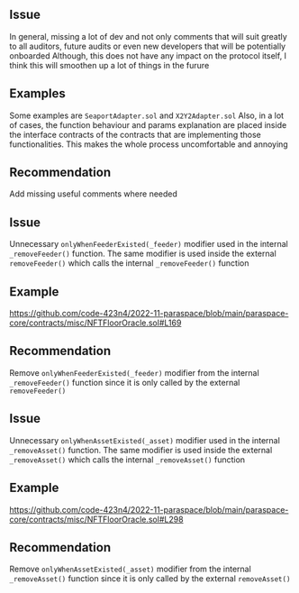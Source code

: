 ## Issue
In general, missing a lot of dev and not only comments that will suit greatly to all auditors, future audits or even new developers that will be potentially onboarded
Although, this does not have any impact on the protocol itself, I think this will smoothen up a lot of things in the furure
## Examples
Some examples are `SeaportAdapter.sol` and `X2Y2Adapter.sol`
Also, in a lot of cases, the function behaviour and params explanation are placed inside the interface contracts of the contracts that are implementing those functionalities. This makes the whole process uncomfortable and annoying
## Recommendation
Add missing useful comments where needed

## Issue
Unnecessary `onlyWhenFeederExisted(_feeder)` modifier used in the internal `_removeFeeder()` function. The same modifier is used inside the external `removeFeeder()` which calls the internal `_removeFeeder()` function
## Example
https://github.com/code-423n4/2022-11-paraspace/blob/main/paraspace-core/contracts/misc/NFTFloorOracle.sol#L169
## Recommendation
Remove `onlyWhenFeederExisted(_feeder)` modifier from the internal `_removeFeeder()` function since it is only called by the external `removeFeeder()`

## Issue
Unnecessary `onlyWhenAssetExisted(_asset)` modifier used in the internal `_removeAsset()` function. The same modifier is used inside the external `_removeAsset()` which calls the internal `_removeAsset()` function
## Example
https://github.com/code-423n4/2022-11-paraspace/blob/main/paraspace-core/contracts/misc/NFTFloorOracle.sol#L298
## Recommendation
Remove `onlyWhenAssetExisted(_asset)` modifier from the internal `_removeAsset()` function since it is only called by the external `removeAsset()`